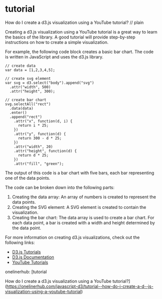# tutorial

How do I create a d3.js visualization using a YouTube tutorial?
// plain

Creating a d3.js visualization using a YouTube tutorial is a great way to learn the basics of the library. A good tutorial will provide step-by-step instructions on how to create a simple visualization.

For example, the following code block creates a basic bar chart. The code is written in JavaScript and uses the d3.js library.

```
// create data
var data = [1,2,3,4,5];

// create svg element
var svg = d3.select("body").append("svg")
  .attr("width", 500)
  .attr("height", 300);

// create bar chart
svg.selectAll("rect")
  .data(data)
  .enter()
  .append("rect")
    .attr("x", function(d, i) {
      return i * 25;
    })
    .attr("y", function(d) {
      return 300 - d * 25;
    })
    .attr("width", 20)
    .attr("height", function(d) {
      return d * 25;
    })
    .attr("fill", "green");
```

The output of this code is a bar chart with five bars, each bar representing one of the data points.

The code can be broken down into the following parts:
1. Creating the data array: An array of numbers is created to represent the data points.
2. Creating the SVG element: A SVG element is created to contain the visualization.
3. Creating the bar chart: The data array is used to create a bar chart. For each data point, a bar is created with a width and height determined by the data point.

For more information on creating d3.js visualizations, check out the following links:
- [D3.js Tutorials](https://www.d3-graph-gallery.com/tutorials.html)
- [D3.js Documentation](https://github.com/d3/d3/wiki)
- [YouTube Tutorials](https://www.youtube.com/results?search_query=d3.js+tutorial)

onelinerhub: [tutorial

How do I create a d3.js visualization using a YouTube tutorial?](https://onelinerhub.com/javascript-d3/tutorial--how-do-i-create-a-d--js-visualization-using-a-youtube-tutorial)